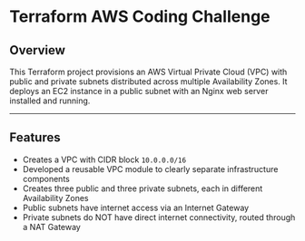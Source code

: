 # Terraform AWS Coding Challenge

## Overview

This Terraform project provisions an AWS Virtual Private Cloud (VPC) with public and private subnets distributed across multiple Availability Zones. It deploys an EC2 instance in a public subnet with an Nginx web server installed and running.

---

## Features

- Creates a VPC with CIDR block `10.0.0.0/16`
- Developed a reusable VPC module to clearly separate infrastructure components
- Creates three public and three private subnets, each in different Availability Zones
- Public subnets have internet access via an Internet Gateway
- Private subnets do NOT have direct internet connectivity, routed through a NAT Gateway
